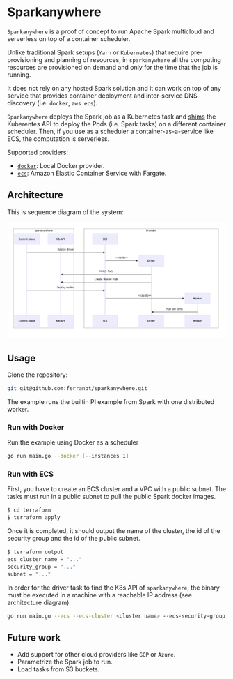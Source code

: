 # Sparkanywhere

`Sparkanywhere` is a proof of concept to run Apache Spark multicloud and serverless on top of a container scheduler.

Unlike traditional Spark setups (`Yarn` or `Kubernetes`) that require pre-provisioning and planning of resources, in `sparkanywhere` all the computing resources are provisioned on demand and only for the time that the job is running.

It does not rely on any hosted Spark solution and it can work on top of any service that provides container deployment and inter-service DNS discovery (i.e. `docker`, `aws ecs`).

`Sparkanywhere` deploys the Spark job as a Kubernetes task and [shims](<https://www.google.com/url?sa=t&rct=j&q=&esrc=s&source=web&cd=&ved=2ahUKEwjb34G9_LyEAxVVUaQEHW-VDqUQFnoECBYQAQ&url=https%3A%2F%2Fen.wikipedia.org%2Fwiki%2FShim_(computing)&usg=AOvVaw2UIsBXHBUIOXEQZiJP3vXL&opi=89978449>) the Kuberentes API to deploy the Pods (i.e. Spark tasks) on a different container scheduler. Then, if you use as a scheduler a container-as-a-service like ECS, the computation is serverless.

Supported providers:

- [`docker`](#run-with-docker): Local Docker provider.
- [`ecs`](#run-with-ecs): Amazon Elastic Container Service with Fargate.

## Architecture

This is sequence diagram of the system:

![sequence diagram](./sequence_diagram.png)

## Usage

Clone the repository:

```bash
git git@github.com:ferranbt/sparkanywhere.git
```

The example runs the builtin PI example from Spark with one distributed worker.

### Run with Docker

Run the example using Docker as a scheduler

```bash
go run main.go --docker [--instances 1]
```

### Run with ECS

First, you have to create an ECS cluster and a VPC with a public subnet. The tasks must run in a public subnet to pull the public Spark docker images.

```bash
$ cd terraform
$ terraform apply
```

Once it is completed, it should output the name of the cluster, the id of the security group and the id of the public subnet.

```bash
$ terraform output
ecs_cluster_name = "..."
security_group = "..."
subnet = "..."
```

In order for the driver task to find the K8s API of `sparkanywhere`, the binary must be executed in a machine with a reachable IP address (see architecture diagram).

```bash
go run main.go --ecs --ecs-cluster <cluster name> --ecs-security-group <security group id> --ecs-subnet-id <subnet id> --control-plane-address <public ip of sparkanywhere>
```

## Future work

- Add support for other cloud providers like `GCP` or `Azure`.
- Parametrize the Spark job to run.
- Load tasks from S3 buckets.
